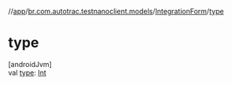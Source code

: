 //[app](../../../index.md)/[br.com.autotrac.testnanoclient.models](../index.md)/[IntegrationForm](index.md)/[type](type.md)

# type

[androidJvm]\
val [type](type.md): [Int](https://kotlinlang.org/api/latest/jvm/stdlib/kotlin/-int/index.html)

